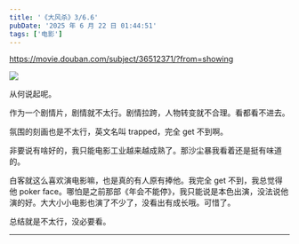 ```yaml
---
title: '《大风杀》3/6.6'
pubDate: '2025 年 6 月 22 日 01:44:51'
tags: ['电影']
---
```



https://movie.douban.com/subject/36512371/?from=showing

![](https://md.p1gd0g.cc/img9.doubanio.com/view/photo/s_ratio_poster/public/p2921057784.webp)

从何说起呢。

作为一个剧情片，剧情就不太行。剧情拉跨，人物转变就不合理。看都看不进去。

氛围的刻画也是不太行，英文名叫 trapped，完全 get 不到啊。

非要说有啥好的，我只能电影工业越来越成熟了。那沙尘暴我看着还是挺有味道的。

白客就这么喜欢演电影嘛，也是真的有人原有捧他。我完全 get 不到，我总觉得他 poker face。哪怕是之前那部《年会不能停》，我只能说是本色出演，没法说他演的好。大大小小电影也演了不少了，没看出有成长哦。可惜了。

总结就是不太行，没必要看。

---


